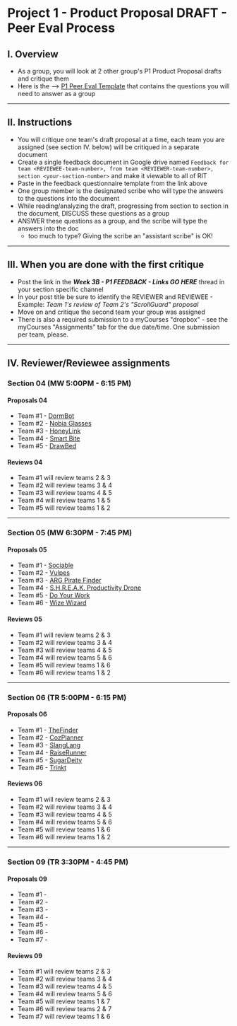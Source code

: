 # Project 1 - Product Proposal DRAFT - Peer Eval Process


## I. Overview
- As a group, you will look at 2 other group's P1 Product Proposal drafts and critique them
- Here is the --> [P1 Peer Eval Template](https://docs.google.com/document/d/11nYR3Sb2x5aQEldb_cTWHGy9yOE5ZJWc2vqFJuV-eFg/edit?usp=sharing) that contains the questions you will need to answer as a group

---


## II. Instructions
- You will critique one team's draft proposal at a time, each team you are assigned (see section IV. below) will be critiqued in a separate document
- Create a single feedback document in Google drive named `Feedback for team <REVIEWEE-team-number>, from team <REVIEWER-team-number>, section <your-section-number>` and make it viewable to all of RIT
- Paste in the feedback questionnaire template from the link above
- One group member is the designated scribe who will type the answers to the questions into the document
- While reading/analyzing the draft, progressing from section to section in the document, DISCUSS these questions as a group
- ANSWER these questions as a group, and the scribe will type the answers into the doc
  - too much to type? Giving the scribe an "assistant scribe" is OK!


---

## III. When you are done with the first critique
- Post the link in the ***Week 3B - P1 FEEDBACK - Links GO HERE*** thread in your section specific channel
- In your post title be sure to identify the REVIEWER and REVIEWEE - Example: *Team 1's review of Team 2's "ScrollGuard" proposal*
- Move on and critique the second team your group was assigned
- There is also a required submission to a myCourses "dropbox" - see the myCourses "Assignments" tab for the due date/time. One submission per team, please.

---

## IV. Reviewer/Reviewee assignments

### Section 04 (MW 5:00PM - 6:15 PM)
#### Proposals 04
- Team #1 - [DormBot](https://docs.google.com/document/d/1A86-RH_dSdisWNWsSNYB3mgmKoKKDuyG7HY-91mdD8c/edit?usp=sharing)
- Team #2 - [Nobia Glasses](https://docs.google.com/document/d/1-TfvikerRiJ_sxXr_78DJnppP52ppb8Fw1hyHTN6tdU/edit?usp=sharing)
- Team #3 - [HoneyLink](https://docs.google.com/document/d/1mcO5s8PdDmv3bmxNSA5UwAWad708IbsvJbmuhKxeblU/edit?usp=sharing )
- Team #4 - [Smart Bite](https://docs.google.com/document/d/13i0IrenwQYDWUxiySp-QSbQYXVuSWhdFn8qrziqcjBU/edit?usp=sharing)
- Team #5 - [DrawBed](https://docs.google.com/document/d/1BKL0N3do2hLapz8hDPG-qUHrmkk6BxvHUQfsnTW0PoU/edit?usp=sharing)

#### Reviews 04
- Team #1 will review teams 2 & 3
- Team #2 will review teams 3 & 4
- Team #3 will review teams 4 & 5
- Team #4 will review teams 1 & 5
- Team #5 will review teams 1 & 2

---

### Section 05 (MW 6:30PM - 7:45 PM)
#### Proposals 05
- Team #1 - [Sociable](https://docs.google.com/document/d/1LKfHLjaK6YNNyAwJ3ihu-SGX4d_nIqazj0aGenlF5dg/edit?usp=sharing)
- Team #2 - [Vulpes](https://docs.google.com/document/d/1YIwVLCJ3GIAfyG566bnkSaUT3CTPNON5dY7733xDhDA/edit?tab=t.0#heading=h.3hnuvteq7sk2)
- Team #3 - [ARG Pirate Finder](https://docs.google.com/document/d/1tzrQMHJowBPgQdm1xaGygTwZxXRdxHLsHSw84XfLRNo/edit?usp=sharing)
- Team #4 - [S.H.R.E.A.K. Productivity Drone](https://docs.google.com/document/d/14WnNXT84CasDABxbFuR72EbJmaDWTN3NrlY52vXtZQw/edit?usp=sharing)
- Team #5 - [Do Your Work](https://docs.google.com/document/d/1JFtKOUQrOJW0feuypkhTJdCYGcT7z3gCbnt0Gd_IP10/edit?usp=sharing)
- Team #6 - [Wize Wizard](https://docs.google.com/document/d/1CFibeTDmhyD8sfRfUQU_JTr9yzgUQAD7-Nep1RPLAz0/edit?usp=sharing)

#### Reviews 05
- Team #1 will review teams 2 & 3
- Team #2 will review teams 3 & 4
- Team #3 will review teams 4 & 5
- Team #4 will review teams 5 & 6
- Team #5 will review teams 1 & 6
- Team #6 will review teams 1 & 2

---

### Section 06 (TR 5:00PM - 6:15 PM)
#### Proposals 06
- Team #1 - [TheFinder](https://docs.google.com/document/d/1RXfg1yOaBxHDQ-iIjZk_DZimtHoO1sMpL4vTE_aQEZA/edit?tab=t.0#heading=h.4d0scevw54ns)
- Team #2 - [CozPlanner](https://docs.google.com/document/d/1EJvq8tG3Ce3m-482zZ4Bli-VD2u4aSM3DBnfal1VXyg/edit?tab=t.0#heading=h.3hnuvteq7sk2)
- Team #3 - [SlangLang](https://docs.google.com/document/d/1QShBzZMcnCxMplBGOZHdhw38PDnh-UEtVCod7g_Kd8A/edit?tab=t.0)
- Team #4 - [RaiseRunner](https://docs.google.com/document/d/15Knb_RxzNr0NZDiV6bjd8uyXR-OlqOcCaW6gfmayVdI/edit?usp=sharing)
- Team #5 - [SugarDeity](https://docs.google.com/document/d/1H7gIH5LTCw77ox36mE8VSfy_HlyRJjmej99wUPOAhYo/edit?usp=sharing)
- Team #6 - [Trinkt](https://docs.google.com/document/d/1CHR09rG3A2wHWtMdcP81wDB8LCcRDffzeTbVv04YM9c/edit?usp=sharing)

#### Reviews 06
- Team #1 will review teams 2 & 3
- Team #2 will review teams 3 & 4
- Team #3 will review teams 4 & 5
- Team #4 will review teams 5 & 6
- Team #5 will review teams 1 & 6
- Team #6 will review teams 1 & 2

---

### Section 09 (TR 3:30PM - 4:45 PM)
#### Proposals 09
- Team #1 - []()
- Team #2 - []()
- Team #3 - []()
- Team #4 - []()
- Team #5 - []()
- Team #6 - []()
- Team #7 - []()

#### Reviews 09
- Team #1 will review teams 2 & 3
- Team #2 will review teams 3 & 4
- Team #3 will review teams 4 & 5
- Team #4 will review teams 5 & 6
- Team #5 will review teams 1 & 7
- Team #6 will review teams 2 & 7
- Team #7 will review teams 1 & 6


